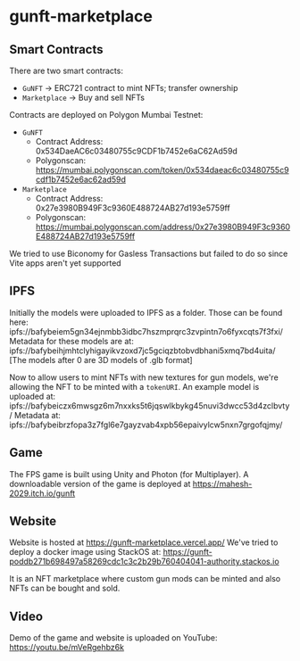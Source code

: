 # gunft-marketplace

## Smart Contracts

There are two smart contracts:
- `GuNFT` -> ERC721 contract to mint NFTs; transfer ownership
- `Marketplace` -> Buy and sell NFTs

Contracts are deployed on Polygon Mumbai Testnet:
- `GuNFT`
  - Contract Address: 0x534DaeAC6c03480755c9CDF1b7452e6aC62Ad59d
  - Polygonscan: https://mumbai.polygonscan.com/token/0x534daeac6c03480755c9cdf1b7452e6ac62ad59d
- `Marketplace`
  - Contract Address: 0x27e3980B949F3c9360E488724AB27d193e5759ff
  - Polygonscan: https://mumbai.polygonscan.com/address/0x27e3980B949F3c9360E488724AB27d193e5759ff

We tried to use Biconomy for Gasless Transactions but failed to do so since Vite apps aren't yet supported

## IPFS

Initially the models were uploaded to IPFS as a folder. Those can be found here: ipfs://bafybeiem5gn34ejnmbb3idbc7hszmprqrc3zvpintn7o6fyxcqts7f3fxi/
Metadata for these models are at: ipfs://bafybeihjmhtclyhigayikvzoxd7jc5gciqzbtobvdbhani5xmq7bd4uita/
[The models after 0 are 3D models of .glb format]


Now to allow users to mint NFTs with new textures for gun models, we're allowing the NFT to be minted with a `tokenURI`.
An example model is uploaded at: ipfs://bafybeiczx6mwsgz6m7nxxks5t6jqswlkbykg45nuvi3dwcc53d4zclbvty/
Metadata at: ipfs://bafybeibrzfopa3z7fgl6e7gayzvab4xpb56epaivylcw5nxn7grgofqjmy/


## Game
The FPS game is built using Unity and Photon (for Multiplayer).
A downloadable version of the game is deployed at https://mahesh-2029.itch.io/gunft


## Website
Website is hosted at https://gunft-marketplace.vercel.app/
We've tried to deploy a docker image using StackOS at: https://gunft-poddb271b698497a58269cdc1c3c2b29b760404041-authority.stackos.io

It is an NFT marketplace where custom gun mods can be minted and also NFTs can be bought and sold.

## Video
Demo of the game and website is uploaded on YouTube: https://youtu.be/mVeRgehbz6k
